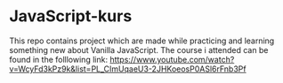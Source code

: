 # JavaScript-kurs

This repo contains project which are made while practicing and learning something new about Vanilla JavaScript. The course i attended can be found in the folllowing link: https://www.youtube.com/watch?v=WcyFd3kPz9k&list=PL_CImUqaeU3-2JHKoeosP0ASl6rFnb3Pf 
